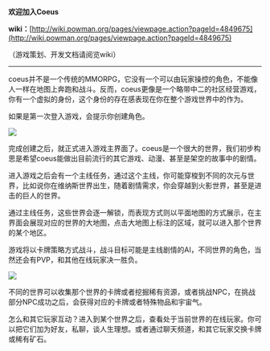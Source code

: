 ﻿**欢迎加入Coeus**

**wiki：**[http://wiki.powman.org/pages/viewpage.action?pageId=4849675](http://wiki.powman.org/pages/viewpage.action?pageId=4849675)

（游戏策划、开发文档请阅览wiki）

----------

coeus并不是一个传统的MMORPG，它没有一个可以由玩家操控的角色，不能像人一样在地图上奔跑和战斗。反而，coeus更像是一个略带中二的社区经营游戏，你有一个虚拟的身份，这个身份的存在感表现在你在整个游戏世界中的作为。

如果是第一次登入游戏，会提示你创建角色。

![](http://wiki.powman.org/download/attachments/5931012/image2014-4-4%201%3A27%3A18.png?version=1&modificationDate=1396546131000&api=v2)

完成创建之后，就正式进入游戏主界面了。coeus是一个很大的世界，我们初步构思是希望coeus能做出目前流行的其它游戏、动漫、甚至是架空的故事中的剧情。

进入游戏之后会有一个主线任务，通过这个主线，你可能穿梭到不同的次元与世界，比如说你在维纳斯世界出生，随着剧情需求，你会穿越到火影世界，甚至是进击的巨人的世界。

通过主线任务，这些世界会逐一解锁，而表现方式则以平面地图的方式展示，在主界面会展现对应的世界的大地图，点击大地图上标注的区域，就可以进入那个世界的某个地区。

游戏将以卡牌策略方式战斗，战斗目标可能是主线剧情的AI，不同世界的角色，当然还会有PVP，和其他在线玩家决一胜负。

![](http://wiki.powman.org/download/attachments/5931012/image2014-4-4%201%3A53%3A57.png?version=1&modificationDate=1396547730000&api=v2)

不同的世界可以收集那个世界的卡牌或者挖掘稀有资源，或者挑战NPC，在挑战部分NPC成功之后，会获得对应的卡牌或者特殊物品和宇宙气。

怎么和其它玩家互动？进入到某个世界之后，查看处于当前世界的在线玩家。你可以把它们加为好友，私聊，谈人生理想。或者通过聊天频道，和其它玩家交换卡牌或稀有矿石。